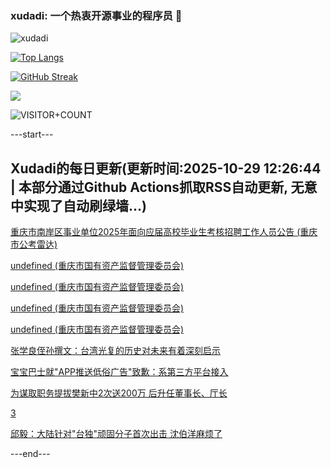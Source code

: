 ### xudadi: 一个热衷开源事业的程序员 👋

![xudadi](https://github-readme-stats-git-masterorgs-github-readme-stats-team.vercel.app/api?username=xudadi)

[![Top Langs](https://github-readme-stats.vercel.app/api/top-langs/?username=xudadi)](https://github.com/anuraghazra/github-readme-stats)

[![GitHub Streak](https://streak-stats.demolab.com?user=xudadi&locale=zh_Hans)](https://git.io/streak-stats)

![](https://raw.githubusercontent.com/xudadi/xudadi/main/assets/github-contribution-grid-snake.svg)

![VISITOR+COUNT](https://komarev.com/ghpvc/?username=xudadi&label=VISITOR+COUNT)


---start---

## Xudadi的每日更新(更新时间:2025-10-29 12:26:44 | 本部分通过Github Actions抓取RSS自动更新, 无意中实现了自动刷绿墙...)

[重庆市南岸区事业单位2025年面向应届高校毕业生考核招聘工作人员公告 (重庆市公考雷达)](https://www.gongkaoleida.com/article/2667143)

[undefined (重庆市国有资产监督管理委员会)](https://dadilab.github.io/feeds/all.xml)

[undefined (重庆市国有资产监督管理委员会)](https://dadilab.github.io/feeds/all.xml)

[undefined (重庆市国有资产监督管理委员会)](https://dadilab.github.io/feeds/all.xml)

[undefined (重庆市国有资产监督管理委员会)](https://dadilab.github.io/feeds/all.xml)

[张学良侄孙撰文：台湾光复的历史对未来有着深刻启示](https://m.163.com/news/article/KD1BNR5D0530M570.html)

[宝宝巴士就"APP推送低俗广告"致歉：系第三方平台接入](https://m.163.com/news/article/KD189GP40514R9P4.html)

[为谋取职务提拔樊新中2次送200万 后升任董事长、厅长](https://m.163.com/news/article/KD074L2R0530M570.html)

[3](https://m.163.com/touch/news/sub/domestic)

[邱毅：大陆针对"台独"顽固分子首次出击 沈伯洋麻烦了](https://m.163.com/news/article/KD16JP1N0514R9OJ.html)

---end---
